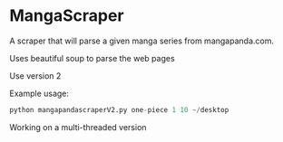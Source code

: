 MangaScraper
============

A scraper that will parse a given manga series from mangapanda.com.

Uses beautiful soup to parse the web pages

Use version 2

Example usage:
```python
python mangapandascraperV2.py one-piece 1 10 ~/desktop
```

Working on a multi-threaded version
